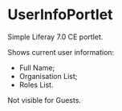 # UserInfoPortlet
Simple Liferay 7.0 CE portlet.

Shows current user information:
  - Full Name;
  - Organisation List;
  - Roles List.
  
Not visible for Guests.
